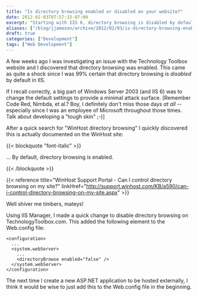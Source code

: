 ```yaml
---
title: "Is directory browsing enabled or disabled on your website?"
date: 2012-02-03T07:57:15-07:00
excerpt: "Starting with IIS 6, directory browsing is disabled by default -- but are you really sure this is the way your website is configured?"
aliases: ["/blog/jjameson/archive/2012/02/03/is-directory-browsing-enabled-or-disabled-on-your-website.aspx"]
draft: true
categories: ["Development"]
tags: ["Web Development"]
---
```


A few weeks ago I was investigating an issue with the Technology Toolbox  	website and I discovered that directory browsing was enabled. This came as quite  	a shock since I was 99% certain that directory browsing is *disabled*  	by default in IIS.

If I recall correctly, a big part of Windows Server 2003 (and IIS 6) was  	to change the default settings to provide a minimal attack surface. [Remember  	Code Red, Nimbda, et al.? Boy, I definitely don't miss those days *at all*  	-- especially since I was an employee of Microsoft throughout those times. Talk  	about developing a "tough skin" ;-)]

After a quick search for "WinHost directory browsing" I quickly discovered  	this is actually documented on the WinHost site:

{{< blockquote "font-italic" >}}

... By default, directory browsing is enabled.

{{< /blockquote >}}

{{< reference title="WinHost Support Portal - Can I control directory browsing on my site?" linkHref="http://support.winhost.com/KB/a590/can-i-control-directory-browsing-on-my-site.aspx" >}}

Well shiver me timbers, mateys!

Using IIS Manager, I made a quick change to disable directory browsing on  	TechnologyToolbox.com. This added the following element to the Web.config file:

```
<configuration>
  ...
  <system.webServer>
    ...
    <directoryBrowse enabled="false" />
  </system.webServer>
</configuration>
```

The next time I create a new ASP.NET application to be hosted externally,  	I think it would be wise to just add this to the Web.config file in the beginning.

